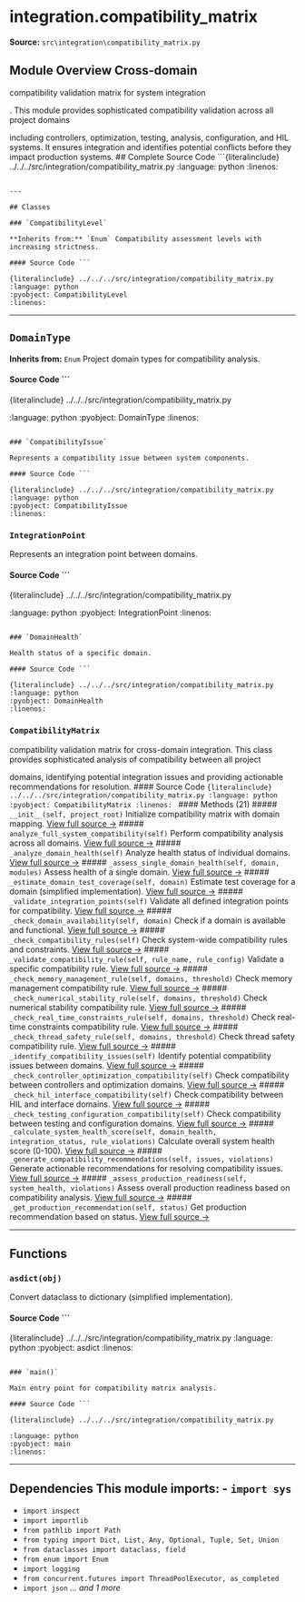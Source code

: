 # integration.compatibility_matrix

**Source:** `src\integration\compatibility_matrix.py`

## Module Overview Cross-domain

compatibility validation matrix for system integration

. This module provides sophisticated compatibility validation across all project domains


including controllers, optimization, testing, analysis, configuration, and HIL systems.
It ensures integration and identifies potential conflicts before they impact
production systems. ## Complete Source Code ```{literalinclude} ../../../src/integration/compatibility_matrix.py
:language: python
:linenos:
```

---

## Classes

### `CompatibilityLevel`

**Inherits from:** `Enum` Compatibility assessment levels with increasing strictness.

#### Source Code ```

{literalinclude} ../../../src/integration/compatibility_matrix.py
:language: python
:pyobject: CompatibilityLevel
:linenos:
```

---

## `DomainType`

**Inherits from:** `Enum` Project domain types for compatibility analysis.

#### Source Code ```

{literalinclude} ../../../src/integration/compatibility_matrix.py

:language: python
:pyobject: DomainType
:linenos:
```

### `CompatibilityIssue`

Represents a compatibility issue between system components.

#### Source Code ```

{literalinclude} ../../../src/integration/compatibility_matrix.py
:language: python
:pyobject: CompatibilityIssue
:linenos:
```

### `IntegrationPoint`

Represents an integration point between domains.

#### Source Code ```

{literalinclude} ../../../src/integration/compatibility_matrix.py

:language: python
:pyobject: IntegrationPoint
:linenos:
```

### `DomainHealth`

Health status of a specific domain.

#### Source Code ```

{literalinclude} ../../../src/integration/compatibility_matrix.py
:language: python
:pyobject: DomainHealth
:linenos:
```

### `CompatibilityMatrix`

compatibility validation matrix for cross-domain integration. This class provides sophisticated analysis of compatibility between all project

domains, identifying potential integration issues and providing actionable
recommendations for resolution. #### Source Code ```{literalinclude} ../../../src/integration/compatibility_matrix.py
:language: python
:pyobject: CompatibilityMatrix
:linenos:
``` #### Methods (21) ##### `__init__(self, project_root)` Initialize compatibility matrix with domain mapping. [View full source →](#method-compatibilitymatrix-__init__) ##### `analyze_full_system_compatibility(self)` Perform compatibility analysis across all domains. [View full source →](#method-compatibilitymatrix-analyze_full_system_compatibility) ##### `_analyze_domain_health(self)` Analyze health status of individual domains. [View full source →](#method-compatibilitymatrix-_analyze_domain_health) ##### `_assess_single_domain_health(self, domain, modules)` Assess health of a single domain. [View full source →](#method-compatibilitymatrix-_assess_single_domain_health) ##### `_estimate_domain_test_coverage(self, domain)` Estimate test coverage for a domain (simplified implementation). [View full source →](#method-compatibilitymatrix-_estimate_domain_test_coverage) ##### `_validate_integration_points(self)` Validate all defined integration points for compatibility. [View full source →](#method-compatibilitymatrix-_validate_integration_points) ##### `_check_domain_availability(self, domain)` Check if a domain is available and functional. [View full source →](#method-compatibilitymatrix-_check_domain_availability) ##### `_check_compatibility_rules(self)` Check system-wide compatibility rules and constraints. [View full source →](#method-compatibilitymatrix-_check_compatibility_rules) ##### `_validate_compatibility_rule(self, rule_name, rule_config)` Validate a specific compatibility rule. [View full source →](#method-compatibilitymatrix-_validate_compatibility_rule) ##### `_check_memory_management_rule(self, domains, threshold)` Check memory management compatibility rule. [View full source →](#method-compatibilitymatrix-_check_memory_management_rule) ##### `_check_numerical_stability_rule(self, domains, threshold)` Check numerical stability compatibility rule. [View full source →](#method-compatibilitymatrix-_check_numerical_stability_rule) ##### `_check_real_time_constraints_rule(self, domains, threshold)` Check real-time constraints compatibility rule. [View full source →](#method-compatibilitymatrix-_check_real_time_constraints_rule) ##### `_check_thread_safety_rule(self, domains, threshold)` Check thread safety compatibility rule. [View full source →](#method-compatibilitymatrix-_check_thread_safety_rule) ##### `_identify_compatibility_issues(self)` Identify potential compatibility issues between domains. [View full source →](#method-compatibilitymatrix-_identify_compatibility_issues) ##### `_check_controller_optimization_compatibility(self)` Check compatibility between controllers and optimization domains. [View full source →](#method-compatibilitymatrix-_check_controller_optimization_compatibility) ##### `_check_hil_interface_compatibility(self)` Check compatibility between HIL and interface domains. [View full source →](#method-compatibilitymatrix-_check_hil_interface_compatibility) ##### `_check_testing_configuration_compatibility(self)` Check compatibility between testing and configuration domains. [View full source →](#method-compatibilitymatrix-_check_testing_configuration_compatibility) ##### `_calculate_system_health_score(self, domain_health, integration_status, rule_violations)` Calculate overall system health score (0-100). [View full source →](#method-compatibilitymatrix-_calculate_system_health_score) ##### `_generate_compatibility_recommendations(self, issues, violations)` Generate actionable recommendations for resolving compatibility issues. [View full source →](#method-compatibilitymatrix-_generate_compatibility_recommendations) ##### `_assess_production_readiness(self, system_health, violations)` Assess overall production readiness based on compatibility analysis. [View full source →](#method-compatibilitymatrix-_assess_production_readiness) ##### `_get_production_recommendation(self, status)` Get production recommendation based on status. [View full source →](#method-compatibilitymatrix-_get_production_recommendation)

---

## Functions

### `asdict(obj)`

Convert dataclass to dictionary (simplified implementation).

#### Source Code ```

{literalinclude} ../../../src/integration/compatibility_matrix.py
:language: python
:pyobject: asdict
:linenos:
```

### `main()`

Main entry point for compatibility matrix analysis.

#### Source Code ```

{literalinclude} ../../../src/integration/compatibility_matrix.py

:language: python
:pyobject: main
:linenos:
```

---

## Dependencies This module imports: - `import sys`
- `import inspect`
- `import importlib`
- `from pathlib import Path`
- `from typing import Dict, List, Any, Optional, Tuple, Set, Union`
- `from dataclasses import dataclass, field`
- `from enum import Enum`
- `import logging`
- `from concurrent.futures import ThreadPoolExecutor, as_completed`
- `import json` *... and 1 more*
